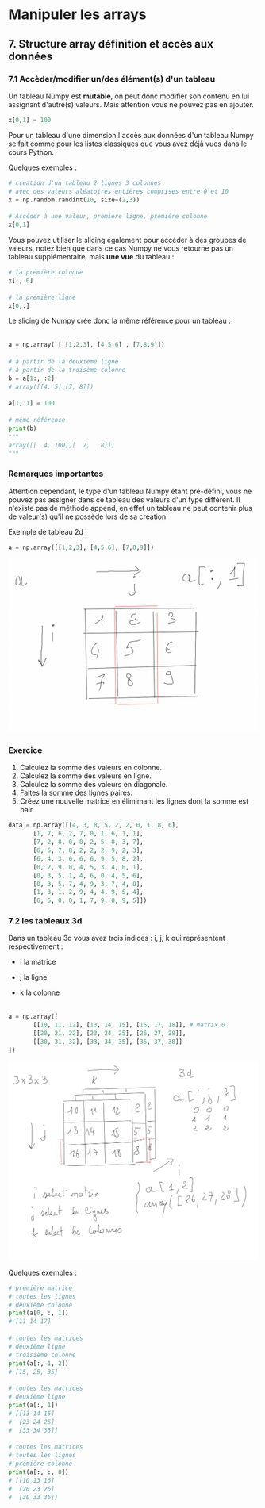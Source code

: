 # Manipuler les arrays

## 7. Structure array définition et accès aux données

### 7.1 Accèder/modifier un/des élément(s) d'un tableau

Un tableau Numpy est **mutable**, on peut donc modifier son contenu en lui assignant d'autre(s) valeurs. Mais attention vous ne pouvez pas en ajouter.

```python
x[0,1] = 100
```

Pour un tableau d'une dimension l'accès aux données d'un tableau Numpy se fait comme pour les listes classiques que vous avez déjà vues dans le cours Python.

Quelques exemples :

```python
# creation d'un tableau 2 lignes 3 colonnes
# avec des valeurs aléatoires entières comprises entre 0 et 10
x = np.random.randint(10, size=(2,3))

# Accéder à une valeur, première ligne, première colonne
x[0,1]
```

Vous pouvez utiliser le slicing également pour accéder à des groupes de valeurs, notez bien que dans ce cas Numpy ne vous retourne pas un tableau supplémentaire, mais **une vue** du tableau :

```python
# la première colonne
x[:, 0]

# la première ligne
x[0,:]

```

Le slicing de Numpy crée donc la même référence pour un tableau :

```python

a = np.array( [ [1,2,3], [4,5,6] , [7,8,9]])

# à partir de la deuxième ligne
# à partir de la troisème colonne
b = a[1:, :2]
# array([[4, 5],[7, 8]])

a[1, 1] = 100

# même référence
print(b)
"""
array([[  4, 100],[  7,   8]])
"""
```

### Remarques importantes

Attention cependant, le type d'un tableau Numpy étant pré-défini, vous ne pouvez pas assigner dans ce tableau des valeurs d'un type différent.
Il n'existe pas de méthode append, en effet un tableau ne peut contenir plus de valeur(s) qu'il ne possède lors de sa création.

Exemple de tableau 2d :

```python
a = np.array([[1,2,3], [4,5,6], [7,8,9]])
```

![slicing 2d](images/slicing_2d.png)


### Exercice 

1. Calculez la somme des valeurs en colonne.
1. Calculez la somme des valeurs en ligne.
1. Calculez la somme des valeurs en diagonale.
1. Faites la somme des lignes paires.
1. Créez une nouvelle matrice en élimimant les lignes dont la somme est pair.

```python
data = np.array([[4, 3, 8, 5, 2, 2, 0, 1, 8, 6],
       [1, 7, 6, 2, 7, 0, 1, 6, 1, 1],
       [7, 2, 8, 0, 8, 2, 5, 8, 3, 7],
       [6, 5, 7, 8, 2, 2, 2, 9, 2, 3],
       [6, 4, 3, 6, 6, 6, 9, 5, 8, 2],
       [0, 2, 9, 0, 4, 5, 3, 4, 0, 1],
       [0, 3, 5, 1, 4, 6, 0, 4, 5, 6],
       [0, 3, 5, 7, 4, 9, 3, 7, 4, 8],
       [1, 3, 1, 2, 9, 4, 4, 9, 5, 4],
       [6, 5, 0, 0, 1, 7, 9, 0, 9, 5]])
```


### 7.2 les tableaux 3d

Dans un tableau 3d vous avez trois indices : i, j, k qui représentent respectivement :

- i la matrice

- j la ligne

- k la colonne

```python

a = np.array([
       [[10, 11, 12], [13, 14, 15], [16, 17, 18]], # matrix 0
       [[20, 21, 22], [23, 24, 25], [26, 27, 28]],
       [[30, 31, 32], [33, 34, 35], [36, 37, 38]]
])
```

![slicing 3d](images/slicing_3d.png)

Quelques exemples :

```python
# première matrice
# toutes les lignes
# deuxième colonne
print(a[0, :, 1])
# [11 14 17]

# toutes les matrices
# deuxième ligne
# troisième colonne
print(a[:, 1, 2]) 
# [15, 25, 35]

# toutes les matrices
# deuxième ligne
print(a[:, 1])
# [[13 14 15]
#  [23 24 25]
#  [33 34 35]]

# toutes les matrices
# toutes les lignes
# première colonne
print(a[:, :, 0])
# [[10 13 16]
#  [20 23 26]
#  [30 33 36]]
```

